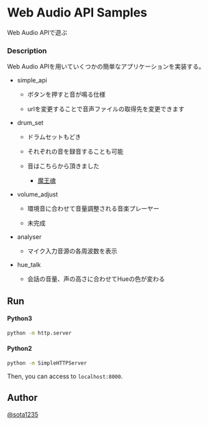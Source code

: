 Web Audio API Samples
====

Web Audio APIで遊ぶ

### Description

Web Audio APIを用いていくつかの簡単なアプリケーションを実装する。

  * simple_api

    - ボタンを押すと音が鳴る仕様

    - urlを変更することで音声ファイルの取得先を変更できます

  * drum_set

    - ドラムセットもどき

    - それぞれの音を録音することも可能

    - 音はこちらから頂きました

      + [魔王魂](http://maoudamashii.jokersounds.com/)

  * volume_adjust

    - 環境音に合わせて音量調整される音楽プレーヤー

    - 未完成

  * analyser

    - マイク入力音源の各周波数を表示

  * hue_talk

    - 会話の音量、声の高さに合わせてHueの色が変わる

## Run

#### Python3

```sh
python -m http.server
```

#### Python2

```sh
python -m SimpleHTTPServer
```

Then, you can access to ```localhost:8000```.

## Author

[@sota1235](https://github.com/sota1235)
